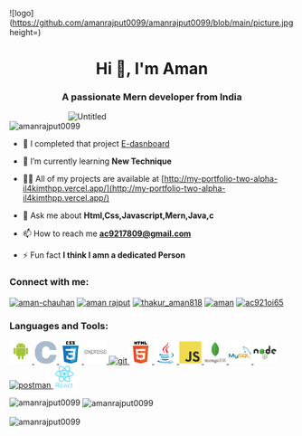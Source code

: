 ![logo](https://github.com/amanrajput0099/amanrajput0099/blob/main/picture.jpg height=)

<h1 align="center">Hi 👋, I'm Aman</h1>
<h3 align="center">A passionate Mern developer from India</h3>

<img align="right" width="400"  alt="Untitled" src="https://github.com/user-attachments/assets/ddb0197e-c6eb-4903-bf45-f0cefdb2f0ca" />


<p align="left"> <img src="https://komarev.com/ghpvc/?username=amanrajput0099&label=Profile%20views&color=0e75b6&style=flat" alt="amanrajput0099" /> </p>

- 🔭 I completed that project [E-dasnboard](https://github.com/amanrajput0099/E-dashboard.git)

- 🌱 I’m currently learning **New Technique**

- 👨‍💻 All of my projects are available at [http://my-portfolio-two-alpha-il4kimthpp.vercel.app/](http://my-portfolio-two-alpha-il4kimthpp.vercel.app/)

- 💬 Ask me about **Html,Css,Javascript,Mern,Java,c**

- 📫 How to reach me **ac9217809@gmail.com**

- ⚡ Fun fact **I think I amn a dedicated Person**

<h3 align="left">Connect with me:</h3>
<p align="left">
<a href="https://linkedin.com/in/aman-chauhan" target="blank"><img align="center" src="https://raw.githubusercontent.com/rahuldkjain/github-profile-readme-generator/master/src/images/icons/Social/linked-in-alt.svg" alt="aman-chauhan" height="30" width="40" /></a>
<a href="https://fb.com/aman rajput" target="blank"><img align="center" src="https://raw.githubusercontent.com/rahuldkjain/github-profile-readme-generator/master/src/images/icons/Social/facebook.svg" alt="aman rajput" height="30" width="40" /></a>
<a href="https://instagram.com/thakur_aman818" target="blank"><img align="center" src="https://raw.githubusercontent.com/rahuldkjain/github-profile-readme-generator/master/src/images/icons/Social/instagram.svg" alt="thakur_aman818" height="30" width="40" /></a>
<a href="https://www.leetcode.com/aman" target="blank"><img align="center" src="https://raw.githubusercontent.com/rahuldkjain/github-profile-readme-generator/master/src/images/icons/Social/leet-code.svg" alt="aman" height="30" width="40" /></a>
<a href="https://auth.geeksforgeeks.org/user/ac921oi65" target="blank"><img align="center" src="https://raw.githubusercontent.com/rahuldkjain/github-profile-readme-generator/master/src/images/icons/Social/geeks-for-geeks.svg" alt="ac921oi65" height="30" width="40" /></a>
</p>

<h3 align="left">Languages and Tools:</h3>
<p align="left"> <a href="https://developer.android.com" target="_blank" rel="noreferrer"> <img src="https://raw.githubusercontent.com/devicons/devicon/master/icons/android/android-original-wordmark.svg" alt="android" width="40" height="40"/> </a> <a href="https://www.cprogramming.com/" target="_blank" rel="noreferrer"> <img src="https://raw.githubusercontent.com/devicons/devicon/master/icons/c/c-original.svg" alt="c" width="40" height="40"/> </a> <a href="https://www.w3schools.com/css/" target="_blank" rel="noreferrer"> <img src="https://raw.githubusercontent.com/devicons/devicon/master/icons/css3/css3-original-wordmark.svg" alt="css3" width="40" height="40"/> </a> <a href="https://expressjs.com" target="_blank" rel="noreferrer"> <img src="https://raw.githubusercontent.com/devicons/devicon/master/icons/express/express-original-wordmark.svg" alt="express" width="40" height="40"/> </a> <a href="https://git-scm.com/" target="_blank" rel="noreferrer"> <img src="https://www.vectorlogo.zone/logos/git-scm/git-scm-icon.svg" alt="git" width="40" height="40"/> </a> <a href="https://www.w3.org/html/" target="_blank" rel="noreferrer"> <img src="https://raw.githubusercontent.com/devicons/devicon/master/icons/html5/html5-original-wordmark.svg" alt="html5" width="40" height="40"/> </a> <a href="https://www.java.com" target="_blank" rel="noreferrer"> <img src="https://raw.githubusercontent.com/devicons/devicon/master/icons/java/java-original.svg" alt="java" width="40" height="40"/> </a> <a href="https://developer.mozilla.org/en-US/docs/Web/JavaScript" target="_blank" rel="noreferrer"> <img src="https://raw.githubusercontent.com/devicons/devicon/master/icons/javascript/javascript-original.svg" alt="javascript" width="40" height="40"/> </a> <a href="https://www.mongodb.com/" target="_blank" rel="noreferrer"> <img src="https://raw.githubusercontent.com/devicons/devicon/master/icons/mongodb/mongodb-original-wordmark.svg" alt="mongodb" width="40" height="40"/> </a> <a href="https://www.mysql.com/" target="_blank" rel="noreferrer"> <img src="https://raw.githubusercontent.com/devicons/devicon/master/icons/mysql/mysql-original-wordmark.svg" alt="mysql" width="40" height="40"/> </a> <a href="https://nodejs.org" target="_blank" rel="noreferrer"> <img src="https://raw.githubusercontent.com/devicons/devicon/master/icons/nodejs/nodejs-original-wordmark.svg" alt="nodejs" width="40" height="40"/> </a> <a href="https://postman.com" target="_blank" rel="noreferrer"> <img src="https://www.vectorlogo.zone/logos/getpostman/getpostman-icon.svg" alt="postman" width="40" height="40"/> </a> <a href="https://reactjs.org/" target="_blank" rel="noreferrer"> <img src="https://raw.githubusercontent.com/devicons/devicon/master/icons/react/react-original-wordmark.svg" alt="react" width="40" height="40"/> </a> </p>

<p><img align="left" src="https://github-readme-stats.vercel.app/api/top-langs?username=amanrajput0099&show_icons=true&locale=en&layout=compact" alt="amanrajput0099" /></p>

<p>&nbsp;<img align="center" src="https://github-readme-stats.vercel.app/api?username=amanrajput0099&show_icons=true&locale=en" alt="amanrajput0099" /></p>

<p><img align="center" src="https://github-readme-streak-stats.herokuapp.com/?user=amanrajput0099&" alt="amanrajput0099" /></p>
